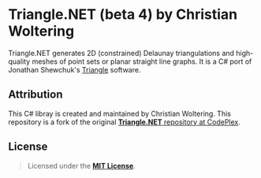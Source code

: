 # **Triangle.NET** (beta 4) by Christian Woltering

Triangle.NET generates 2D (constrained) Delaunay triangulations and high-quality meshes of point sets or planar straight line graphs. It is a C# port of Jonathan Shewchuk's [Triangle](http://www.cs.cmu.edu/~quake/triangle.html) software.

## Attribution

This C# libray is created and maintained by Christian Woltering. This repository is a fork of the original [**Triangle.NET** repository at CodePlex](https://triangle.codeplex.com). 

## License

> Licensed under the [**MIT License**](https://en.wikipedia.org/wiki/MIT_License).
